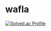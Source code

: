 # wafla
[![Solved.ac Profile](http://mazassumnida.wtf/api/v2/generate_badge?boj=jjangguzi)](https://solved.ac/jjangguzi/)
